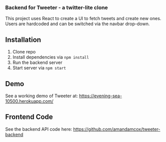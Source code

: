 ### Backend for Tweeter - a twitter-lite clone
This project uses React to create a UI to fetch tweets and create new ones. Users are hardcoded and can be switched via the navbar drop-down.

## Installation
1. Clone repo
2. Install dependencies via `npm install`
3. Run the backend server
4. Start server via `npm start`

## Demo
See a working demo of Tweeter at: https://evening-sea-10500.herokuapp.com/

## Frontend Code
See the backend API code here: https://github.com/amandamcox/tweeter-backend